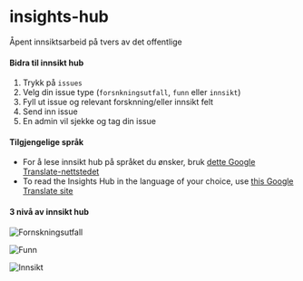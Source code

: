 # insights-hub
Åpent innsiktsarbeid på tvers av det offentlige

#### Bidra til innsikt hub
1. Trykk på `issues`
2. Velg din issue type (`forsnkningsutfall`, `funn` eller `innsikt`)
3. Fyll ut issue og relevant forsknning/eller innsikt felt
4. Send inn issue
5. En admin vil sjekke og tag din issue

#### Tilgjengelige språk 
- For å lese innsikt hub på språket du ønsker, bruk [dette Google Translate-nettstedet](https://github-com.translate.goog/digdir/insights-hub/issues?_x_tr_sl=no&_x_tr_tl=en&_x_tr_hl=en-US&_x_tr_pto=wapp)
- To read the Insights Hub in the language of your choice, use [this Google Translate site](https://github-com.translate.goog/digdir/insights-hub/issues?_x_tr_sl=no&_x_tr_tl=en&_x_tr_hl=en-US&_x_tr_pto=wapp)

#### 3 nivå av innsikt hub
![Fornskningsutfall](https://github.com/digdir/insights-hub/assets/19344884/d8424810-6f43-46f3-a0c2-d2e42af913c0)


![Funn](https://github.com/digdir/insights-hub/assets/19344884/363ece10-877d-46b9-a268-45cb50829ef2)


![Innsikt](https://github.com/digdir/insights-hub/assets/19344884/120a7270-ca26-4e56-8bb1-df54d1d944c4)
